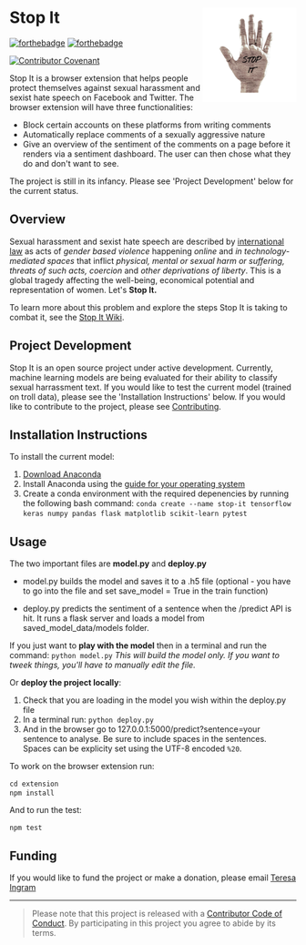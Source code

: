 
# Stop It <img src='logo_stopit.png' align="right" height="165" />

[![forthebadge](https://forthebadge.com/images/badges/made-with-python.svg)](https://forthebadge.com) [![forthebadge](https://forthebadge.com/images/badges/made-with-javascript.svg)](https://forthebadge.com)  

[![Contributor Covenant](https://img.shields.io/badge/Contributor%20Covenant-v1.4%20adopted-ff69b4.svg)](CODE_OF_CONDUCT.md)

Stop It is a browser extension that helps people protect themselves against sexual harassment and sexist hate speech on Facebook and Twitter. The browser extension will have three functionalities:
- Block certain accounts on these platforms from writing comments
- Automatically replace comments of a sexually aggressive nature 
- Give an overview of the sentiment of the comments on a page before it renders via a sentiment dashboard. The user can then chose what they do and don't want to see.

The project is still in its infancy. Please see 'Project Development' below for the current status.

## Overview

Sexual harassment and sexist hate speech are described by [international law](https://tbinternet.ohchr.org/Treaties/CEDAW/Shared%20Documents/1_Global/CEDAW_C_GC_35_8267_E.pdf) as acts of *gender based violence* happening *online* and *in technology-mediated spaces* that inflict *physical, mental or sexual harm or suffering, threats of such acts, coercion* and *other deprivations of liberty*. This is a global tragedy affecting the well-being, economical potential and representation of women. Let's __Stop It.__

To learn more about this problem and explore the steps Stop It is taking to combat it, see the [Stop It Wiki](https://github.com/malteserteresa/stop-it/wiki/The-Problem).

## Project Development

Stop It is an open source project under active development. Currently, machine learning models are being evaluated for their ability to classify sexual harrassment text. If you would like to test the current model (trained on troll data), please see the 'Installation Instructions' below. If you would like to contribute to the project, please see [Contributing](https://github.com/malteserteresa/stop-it/blob/master/contributing.md).

## Installation Instructions

To install the current model:
1. [Download Anaconda](https://www.anaconda.com/distribution/#download-section)
2. Install Anaconda using the [guide for your operating system](https://docs.conda.io/projects/conda/en/latest/user-guide/install/index.html#regular-installation)
3. Create a conda environment with the required depenencies by running the following bash command: 
`conda create --name stop-it tensorflow keras numpy pandas flask matplotlib scikit-learn pytest`

## Usage
The two important files are **model.py** and **deploy.py** 

- model.py builds the model and saves it to a .h5 file 
(optional - you have to go into the file and set save_model = True in the train function) 

- deploy.py predicts the sentiment of a sentence when the /predict API is hit.
It runs a flask server and loads a model from saved_model_data/models folder. 

If you just want to **play with the model** then in a terminal and run the command: `python model.py`
*This will build the model only. If you want to tweek things, you'll have to manually edit the file.*

Or **deploy the project locally**: 
1. Check that you are loading in the model you wish within the deploy.py file
2. In a terminal run: `python deploy.py`
3. And in the browser go to 127.0.0.1:5000/predict?sentence=your sentence to analyse. 
Be sure to include spaces in the sentences. Spaces can be explicity set using the UTF-8 encoded `%20`.

To work on the browser extension run:
```
cd extension
npm install
```

And to run the test:
```
npm test
```

## Funding
If you would like to fund the project or make a donation, please email [Teresa Ingram](mailto:tee.in.grams@gmail.com)

***

> Please note that this project is released with a [Contributor Code of Conduct](https://github.com/malteserteresa/stop-it/blob/master/CODE_OF_CONDUCT.md). By participating in this project you agree to abide by its terms.


